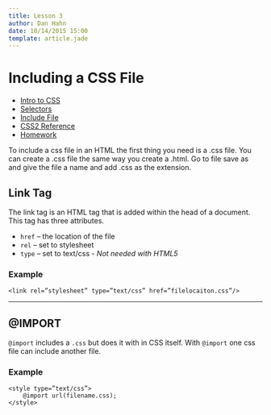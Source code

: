```yaml
---
title: Lesson 3
author: Dan Hahn
date: 10/14/2015 15:00
template: article.jade
---
```


# Including a CSS File

* [Intro to CSS]()
* [Selectors](selectors.html)
* [Include File](include.html)
* [CSS2 Reference](css.html)
* [Homework](homework.html)

To include a css file in an HTML the first thing you need is a .css file.  You can create a .css file the same way you create a .html.  Go to file save as and give the file a name and add .css as the extension.

## Link Tag

The link tag is an HTML tag that is added within the head of a document.  This tag has three attributes.

* `href` – the location of the file
* `rel` – set to stylesheet
* `type` – set to text/css - *Not needed with HTML5*

### Example

	<link rel=”stylesheet” type=”text/css” href=”filelocaiton.css”/>

---

## @IMPORT

`@import` includes a `.css` but does it with in CSS itself.  With `@import` one css file can include another file.

### Example

	<style type=”text/css”>
		@import url(filename.css);
	</style>

